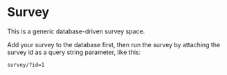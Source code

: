 
# Survey

This is a generic database-driven survey space.

Add your survey to the database first, then run the survey by attaching the survey id as a query string parameter, like this:

```
survey/?id=1
```
